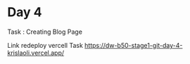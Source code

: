 # Day 4

Task : Creating Blog Page

Link redeploy vercell Task 
https://dw-b50-stage1-git-day-4-krislaoli.vercel.app/
